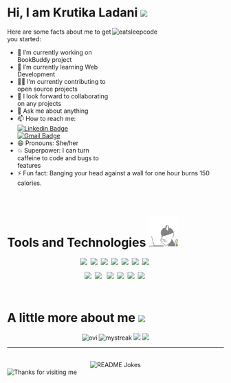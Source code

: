 # Hi, I am Krutika Ladani <img height=60px src=https://camo.githubusercontent.com/fb070d9f71a64edbafed08519130d75e7e0a0a69665d50d94ad095157f702e59/68747470733a2f2f6d656469612e67697068792e636f6d2f6d656469612f6d47634e6a736657416a593541455a4e77362f67697068792e676966>

<!--
**krutika-ladani/krutika-ladani** is a ✨ _special_ ✨ repository because its `README.md` (this file) appears on your GitHub profile.
-->
<img align="right" src="https://github.com/raghavk16/raghavk16/blob/master/giphy.webp" alt="eatsleepcode" width="260" height="310" />

Here are some facts about me to get you started:
 


- 🔭 I’m currently working on BookBuddy project
- 🌱 I’m currently learning Web Development
- 	:technologist: I’m currently contributing to open source projects
- 👯 I look forward to collaborating on any projects
- 💬 Ask me about anything
- 📫 How to reach me: [![Linkedin Badge](https://img.shields.io/badge/-LinkedIn-blue?style=flat-square&logo=Linkedin&logoColor=white&link=https://www.linkedin.com/in/krutika-ladani/)](https://www.linkedin.com/in/krutika-ladani/)
  [![Gmail Badge](https://img.shields.io/badge/-GMail-c14438?style=flat-square&logo=Gmail&logoColor=white&link=mailto:ladanikrutika@gmail.com)](mailto:ladanikrutika@gmail.com)
- 😄 Pronouns: She/her
- 💥 Superpower: I can turn caffeine to code and bugs to features
- ⚡ Fun fact: Banging your head against a wall for one hour burns 150 calories.

<br>
 
# Tools and Technologies <img height=70px src="https://github.com/krutika-ladani/krutika-ladani/blob/master/cat-gray.gif">

<div align="center" >
 <img height=30px src="https://img.shields.io/badge/-C-0A6522?style=flat-square&logo=c">&nbsp;
 <img height=30px src="https://img.shields.io/badge/-Java-702963?style=flat-square&logo=java">&nbsp;
 <img height=30px src="https://img.shields.io/badge/-Python-FFFF00?style=flat-square&logo=Python">&nbsp;
 <img height=30px src="https://img.shields.io/badge/-JavaScript-1C2E4A?style=flat-square&logo=javascript">&nbsp;
 <img height=30px src="https://img.shields.io/badge/-HTML5-E34F26?style=flat-square&logo=html5&logoColor=white">&nbsp;
 <img height=30px src="https://img.shields.io/badge/-CSS3-008081?style=flat-square&logo=css3">&nbsp;
 <img height=30px src="https://img.shields.io/badge/-PHP-green?style=flat-square&logo=php">&nbsp; 
  
 <img height=30px src="https://img.shields.io/badge/-MySQL-f61491?style=flat-square&logo=mysql">&nbsp; 
 <img height=30px src="https://img.shields.io/badge/-Git-black?style=flat-square&logo=git"> &nbsp;
 <img height=30px src="https://img.shields.io/badge/-GitHub-181717?style=flat-square&logo=github">&nbsp;
 <img height=30px src="https://img.shields.io/badge/-VSCode-blue?style=flat-square&logo=vscode">&nbsp;
 <img height=30px src="https://img.shields.io/badge/-Eclipse-orange?style=flat-square&logo=eclipse">&nbsp;
 <img height=30px src="https://img.shields.io/badge/-NetBeans-brown?style=flat-square&logo=netbeans">&nbsp;
 </div>
<br>

# A little more about me <img height=60px src="https://camo.githubusercontent.com/be37cdc8f930300096c506ad4574eaae977c48fbb2705cfcb92f4eeab8282c7a/68747470733a2f2f6d656469612e67697068792e636f6d2f6d656469612f56674344417a634b767352364f4d307557672f67697068792e676966">

<div align="center">
 <img height=170px src="https://github-readme-stats.vercel.app/api/top-langs?username=krutika-ladani&show_icons=true&locale=en&layout=compact&theme=chartreuse-dark" alt="ovi" /> <img height=170px src="https://github-readme-streak-stats.herokuapp.com/?user=krutika-ladani&theme=chartreuse-dark" alt="mystreak"/>

 <img height=155px src="https://github-readme-stats.vercel.app/api?username=krutika-ladani&count_private=true&show_icons=true&include_all_commits=true">
 <img height=155px src="https://github-profile-trophy.vercel.app/?username=krutika-ladani&theme=chartreuse-dark"/> 
 
</div>
<hr></hr>

<br>

<div align="center">
<img width=300px src="https://readme-jokes.vercel.app/api" alt="README Jokes">   <br>
 
</div>

<img height="120" alt="Thanks for visiting me" width="100%" src="https://raw.githubusercontent.com/BrunnerLivio/brunnerlivio/master/images/marquee.svg" />

